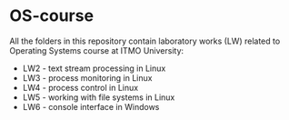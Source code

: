 # OS-course
All the folders in this repository contain laboratory works (LW) related to Operating Systems course at ITMO University:
* LW2 - text stream processing in Linux
* LW3 - process monitoring in Linux
* LW4 - process control in Linux
* LW5 - working with file systems in Linux
* LW6 - console interface in Windows
